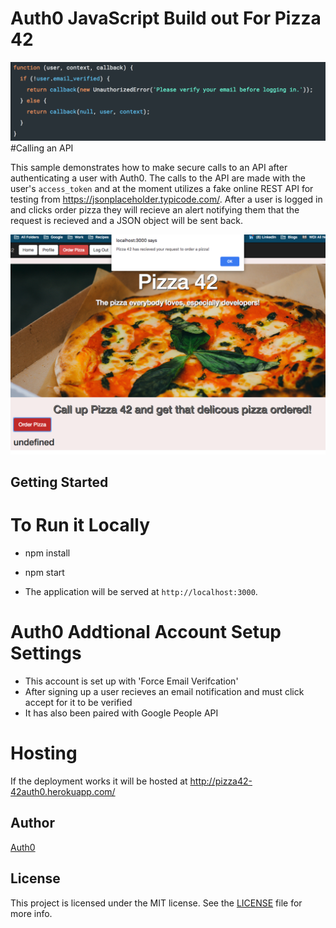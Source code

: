 # Auth0 JavaScript Build out For Pizza 42 
![Homepage](images/pizza42.png)
#Calling an API

This sample demonstrates how to make secure calls to an API after authenticating a user with Auth0. The calls to the API are made with the user's `access_token` and at the moment utilizes a fake online REST API for testing from https://jsonplaceholder.typicode.com/. After a user is logged in and clicks order pizza they will recieve an alert notifying them that the request is recieved and a JSON object will be sent back. 

![Ordering a Pizza](images/pizza-order.png)

## Getting Started

# To Run it Locally

- npm install

- npm start

- The application will be served at `http://localhost:3000`.

# Auth0 Addtional Account Setup Settings
- This account is set up with 'Force Email Verifcation' 
- After signing up a user recieves an email notification and must click accept for it to be verified 
- It has also been paired with Google People API 

# Hosting
If the deployment works it will be hosted at http://pizza42-42auth0.herokuapp.com/ 

## Author

[Auth0](https://auth0.com)

## License

This project is licensed under the MIT license. See the [LICENSE](LICENSE.txt) file for more info.


